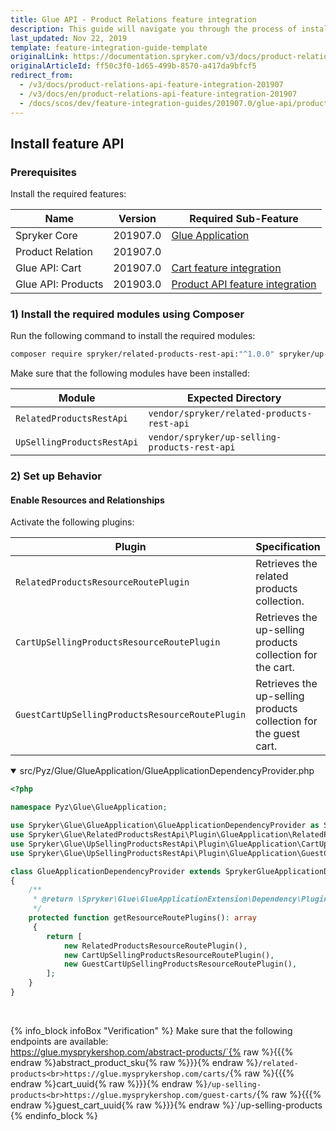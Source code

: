 ```yaml
---
title: Glue API - Product Relations feature integration
description: This guide will navigate you through the process of installing and configuring the Product Relations feature in Spryker OS.
last_updated: Nov 22, 2019
template: feature-integration-guide-template
originalLink: https://documentation.spryker.com/v3/docs/product-relations-api-feature-integration-201907
originalArticleId: ff50c3f0-1d65-499b-8570-a417da9bfcf5
redirect_from:
  - /v3/docs/product-relations-api-feature-integration-201907
  - /v3/docs/en/product-relations-api-feature-integration-201907
  - /docs/scos/dev/feature-integration-guides/201907.0/glue-api/product-relations-api-feature-integration.html
---
```


## Install feature API
### Prerequisites
Install the required features:

|Name|Version|Required Sub-Feature|
|---|---|---|
|Spryker Core|201907.0|[Glue Application](/docs/scos/dev/feature-integration-guides/{{page.version}}/glue-api/glue-api-glue-application-feature-integration.html)|
|Product Relation|201907.0||
|Glue API: Cart|201907.0| [Cart feature integration](/docs/scos/dev/feature-integration-guides/{{page.version}}/cart-feature-integration.html) |
|Glue API: Products |201903.0|[Product API feature integration](/docs/scos/dev/feature-integration-guides/{{page.version}}/glue-api/product-api-feature-integration.html)|

### 1) Install the required modules using Composer
Run the following command to install the required modules:

```bash
composer require spryker/related-products-rest-api:"^1.0.0" spryker/up-selling-products-rest-api:"^1.0.0" --update-with-dependencies
```
<section contenteditable="false" class="warningBox"><div class="content">
    Make sure that the following modules have been installed:

|Module|Expected Directory|
|---|---|
|`RelatedProductsRestApi`|`vendor/spryker/related-products-rest-api`|
|`UpSellingProductsRestApi`|`vendor/spryker/up-selling-products-rest-api`|
</div></section>

### 2) Set up Behavior
#### Enable Resources and Relationships
Activate the following plugins:

|Plugin|Specification|Prerequisites|Namespace|
|---|---|---|---|
|`RelatedProductsResourceRoutePlugin`|Retrieves the related products collection.|None|`Spryker\Glue\RelatedProductsRestApi\Plugin\GlueApplication`|
|`CartUpSellingProductsResourceRoutePlugin`|Retrieves the up-selling products collection for the cart.|None|`Spryker\Glue\UpSellingProductsRestApi\Plugin\GlueApplication`|
|`GuestCartUpSellingProductsResourceRoutePlugin`|Retrieves the up-selling products collection for the guest cart.|None|`Spryker\Glue\UpSellingProductsRestApi\Plugin\GlueApplication`|


<details open>
<summary markdown='span'>src/Pyz/Glue/GlueApplication/GlueApplicationDependencyProvider.php</summary>

```php
<?php

namespace Pyz\Glue\GlueApplication;

use Spryker\Glue\GlueApplication\GlueApplicationDependencyProvider as SprykerGlueApplicationDependencyProvider;
use Spryker\Glue\RelatedProductsRestApi\Plugin\GlueApplication\RelatedProductsResourceRoutePlugin;
use Spryker\Glue\UpSellingProductsRestApi\Plugin\GlueApplication\CartUpSellingProductsResourceRoutePlugin;
use Spryker\Glue\UpSellingProductsRestApi\Plugin\GlueApplication\GuestCartUpSellingProductsResourceRoutePlugin;

class GlueApplicationDependencyProvider extends SprykerGlueApplicationDependencyProvider
{
    /**
     * @return \Spryker\Glue\GlueApplicationExtension\Dependency\Plugin\ResourceRoutePluginInterface[]
     */
    protected function getResourceRoutePlugins(): array
     {
        return [
            new RelatedProductsResourceRoutePlugin(),
            new CartUpSellingProductsResourceRoutePlugin(),
            new GuestCartUpSellingProductsResourceRoutePlugin(),
        ];
    }
}
```

<br>
</details>

{% info_block infoBox "Verification" %}
Make sure that the following endpoints are available:<br>https://glue.mysprykershop.com/abstract-products/`{% raw %}{{{% endraw %}abstract_product_sku{% raw %}}}{% endraw %}`/related-products<br>https://glue.mysprykershop.com/carts/`{% raw %}{{{% endraw %}cart_uuid{% raw %}}}{% endraw %}`/up-selling-products<br>https://glue.mysprykershop.com/guest-carts/`{% raw %}{{{% endraw %}guest_cart_uuid{% raw %}}}{% endraw %}`/up-selling-products
{% endinfo_block %}
 
<!-- Last review date: Aug 02, 2019* by Eugenia Poidenko, Yuliia Boiko-->
